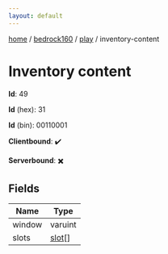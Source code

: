 ```yaml
---
layout: default
---
```


[home](/)  /  [bedrock160](/protocol/bedrock160)  /  [play](/protocol/bedrock160/play)  /  inventory-content

# Inventory content

**Id**: 49

**Id** (hex): 31

**Id** (bin): 00110001

**Clientbound**: ✔️

**Serverbound**: ✖️

## Fields

Name | Type
---|---
window | varuint
slots | [slot](/protocol/bedrock160/types/slot)[]

